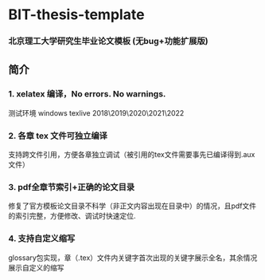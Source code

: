 # BIT-thesis-template
### 北京理工大学研究生毕业论文模板 (无bug+功能扩展版)


## 简介
### 1. xelatex 编译，No errors. No warnings.

测试环境 windows texlive 2018\2019\2020\2021\2022

### 2. 各章 tex 文件可独立编译

支持跨文件引用，方便各章独立调试（被引用的tex文件需要事先已编译得到.aux文件）

### 3. pdf全章节索引+正确的论文目录

修复了官方模板论文目录不科学（非正文内容出现在目录中）的情况，且pdf文件的索引完整，方便修改、调试时快速定位.

### 4. 支持自定义缩写

glossary包实现，章（.tex）文件内关键字首次出现的关键字展示全名，其余情况展示自定义的缩写

